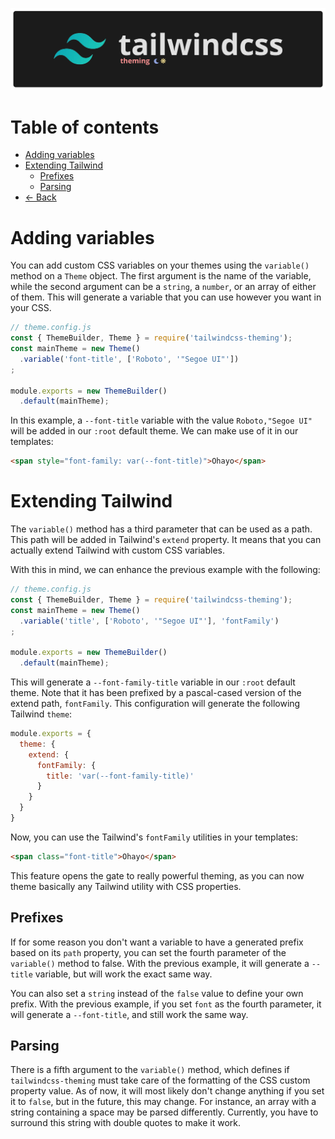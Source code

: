 <p align="center">
  <img alt="I'm not a designer leave me alone I know this banner suck" src="assets/banner.png">
</p>

# Table of contents

- [Adding variables](#adding-variables)
- [Extending Tailwind](#extending-tailwind)
    - [Prefixes](#prefixes)
    - [Parsing](#parsing)
- [← Back](../readme.md)

# Adding variables

You can add custom CSS variables on your themes using the `variable()` method on a `Theme` object. The first argument is the name of the variable, while the second argument can be a `string`, a `number`, or an array of either of them. This will generate a variable that you can use however you want in your CSS. 

```js
// theme.config.js
const { ThemeBuilder, Theme } = require('tailwindcss-theming');
const mainTheme = new Theme()
  .variable('font-title', ['Roboto', '"Segoe UI"'])
;

module.exports = new ThemeBuilder()
  .default(mainTheme);
```

In this example, a `--font-title` variable with the value `Roboto,"Segoe UI"` will be added in our `:root` default theme. We can make use of it in our templates:

```html
<span style="font-family: var(--font-title)">Ohayo</span>
```

# Extending Tailwind

The `variable()` method has a third parameter that can be used as a path. This path will be added in Tailwind's `extend` property. It means that you can actually extend Tailwind with custom CSS variables. 

With this in mind, we can enhance the previous example with the following:

```js
// theme.config.js
const { ThemeBuilder, Theme } = require('tailwindcss-theming');
const mainTheme = new Theme()
  .variable('title', ['Roboto', '"Segoe UI"'], 'fontFamily')
;

module.exports = new ThemeBuilder()
  .default(mainTheme);
```

This will generate a `--font-family-title` variable in our `:root` default theme. Note that it has been prefixed by a pascal-cased version of the extend path, `fontFamily`. This configuration will generate the following Tailwind `theme`:

```js
module.exports = {
  theme: {
    extend: {
      fontFamily: {
        title: 'var(--font-family-title)'
      }
    }
  }
}
```

Now, you can use the Tailwind's `fontFamily` utilities in your templates:

```html
<span class="font-title">Ohayo</span>
```

This feature opens the gate to really powerful theming, as you can now theme basically any Tailwind utility with CSS properties.

## Prefixes

If for some reason you don't want a variable to have a generated prefix based on its `path` property, you can set the fourth parameter of the `variable()` method to false. With the previous example, it will generate a `--title` variable, but will work the exact same way.

You can also set a `string` instead of the `false` value to define your own prefix. With the previous example, if you set `font` as the fourth parameter, it will generate a `--font-title`, and still work the same way.

## Parsing

There is a fifth argument to the `variable()` method, which defines if `tailwindcss-theming` must take care of the formatting of the CSS custom property value. As of now, it will most likely don't change anything if you set it to `false`, but in the future, this may change. For instance, an array with a string containing a space may be parsed differently. Currently, you have to surround this string with double quotes to make it work.

